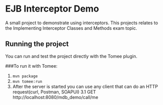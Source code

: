 # EJB Interceptor Demo
A small project to demonstrate using interceptors. This projects relates to the Implementing Interceptor Classes and Methods exam topic.

## Running the project
You can run and test the project directly with the Tomee plugin. 

###To run it with Tomee:
1. `mvn package`
2. `mvn tomee:run`
3. After the server is started you can use any client that can do an HTTP request(curl, Postman, SOAPUI)
3.1 GET http://localhost:8080/mdb_demo/call/me